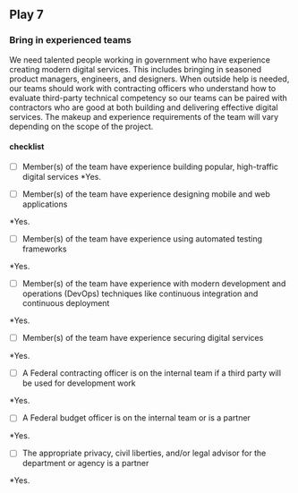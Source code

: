 ## Play 7
### Bring in experienced teams



We need talented people working in government who have experience creating modern digital services. This includes bringing in seasoned product managers, engineers, and designers. When outside help is needed, our teams should work with contracting officers who understand how to evaluate third-party technical competency so our teams can be paired with contractors who are good at both building and delivering effective digital services. The makeup and experience requirements of the team will vary depending on the scope of the project.

#### checklist
- [ ] Member(s) of the team have experience building popular, high-traffic digital services
*Yes.

- [ ] Member(s) of the team have experience designing mobile and web applications

*Yes.

- [ ] Member(s) of the team have experience using automated testing frameworks

*Yes.


- [ ] Member(s) of the team have experience with modern development and operations (DevOps) techniques like continuous integration and continuous deployment

*Yes.

- [ ] Member(s) of the team have experience securing digital services

*Yes.

- [ ] A Federal contracting officer is on the internal team if a third party will be used for development work

*Yes.

- [ ] A Federal budget officer is on the internal team or is a partner

*Yes.

- [ ] The appropriate privacy, civil liberties, and/or legal advisor for the department or agency is a partner

*Yes.